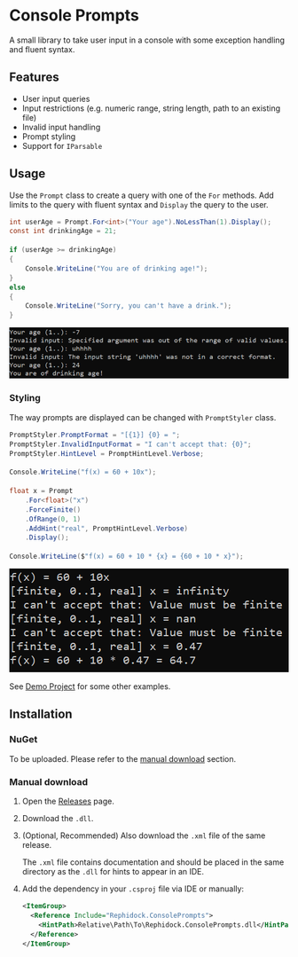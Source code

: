# Console Prompts

A small library to take user input in a console with some exception handling and fluent syntax.

## Features

- User input queries
- Input restrictions (e.g. numeric range, string length, path to an existing file)
- Invalid input handling
- Prompt styling
- Support for `IParsable`

## Usage

Use the `Prompt` class to create a query with one of the `For` methods. Add limits to the query with fluent syntax and `Display` the query to the user.

```csharp
int userAge = Prompt.For<int>("Your age").NoLessThan(1).Display();
const int drinkingAge = 21;

if (userAge >= drinkingAge)
{
	Console.WriteLine("You are of drinking age!");
}
else
{
	Console.WriteLine("Sorry, you can't have a drink.");
}
```

![image: example_prompt_age](media/example_prompt_age.png)

### Styling

The way prompts are displayed can be changed with `PromptStyler` class.

```csharp
PromptStyler.PromptFormat = "[{1}] {0} = ";
PromptStyler.InvalidInputFormat = "I can't accept that: {0}";
PromptStyler.HintLevel = PromptHintLevel.Verbose;

Console.WriteLine("f(x) = 60 + 10x");

float x = Prompt
	.For<float>("x")
	.ForceFinite()
	.OfRange(0, 1)
	.AddHint("real", PromptHintLevel.Verbose)
	.Display();

Console.WriteLine($"f(x) = 60 + 10 * {x} = {60 + 10 * x}");
```

![image: example_styled_float](media/example_styled_float.png)

See [Demo Project](./src/Rephidock.ConsolePrompts.Demo) for some other examples.

## Installation

### NuGet

To be uploaded. Please refer to the [manual download](#Manual-Download) section.

### Manual download

1. Open the [Releases](./releases/latest) page.
2. Download the `.dll`.
3. (Optional, Recommended) Also download the `.xml` file of the same release.

   The `.xml` file contains documentation and should be placed in the same directory as the `.dll` for hints to appear in an IDE. 
   
4. Add the dependency in your `.csproj` file via IDE or manually:
   ```xml
   <ItemGroup>
     <Reference Include="Rephidock.ConsolePrompts">
       <HintPath>Relative\Path\To\Rephidock.ConsolePrompts.dll</HintPath>
     </Reference>
   </ItemGroup>
   ```

